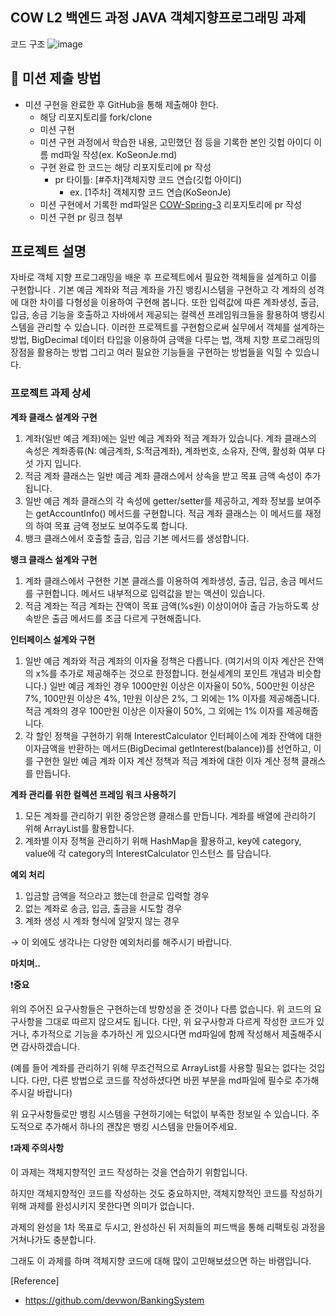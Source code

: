 ## **COW L2 백엔드 과정 JAVA 객체지향프로그래밍 과제**

코드 구조
![image](https://github.com/tiemo0708/practice-oop-banking/assets/42500530/ca9a8671-f9a6-45ca-927e-7c34a9bafe20)



## 📮 미션 제출 방법

- 미션 구현을 완료한 후 GitHub을 통해 제출해야 한다.
    - 해당 리포지토리를 fork/clone 
    - 미션 구현
    - 미션 구현 과정에서 학습한 내용, 고민했던 점 등을 기록한 본인 깃헙 아이디 이름 md파일 작성(ex. KoSeonJe.md)
    - 구현 완료 한 코드는 해당 리포지토리에 pr 작성
      - pr 타이틀: [#주차]객체지향 코드 연습(깃헙 아이디) 
        - ex. [1주차] 객체지향 코드 연습(KoSeonJe)
    - 미션 구현에서 기록한 md파일은 [COW-Spring-3](https://github.com/COW-edu/COW-Spring-3/tree/main/week02) 리포지토리에 pr 작성
    - 미션 구현 pr 링크 첨부 

## **프로젝트 설명**

자바로 객체 지향 프로그래밍을 배운 후 프로젝트에서 필요한 객체들을 설계하고 이를 구현합니다 . 기본 예금 계좌와 적금 계좌을 가진 뱅킹시스템을 구현하고 각 계좌의 성격에 대한 차이를 다형성을 이용하여 구현해 봅니다. 또한 입력값에 따른 계좌생성, 출금, 입금, 송금 기능을 호출하고 자바에서 제공되는 컬렉션 프레임워크들을 활용하여 뱅킹시스템을 관리할 수 있습니다. 이러한 프로젝트를 구현함으로써 실무에서 객체를 설계하는 방법, BigDecimal 데이터 타입을 이용하여 금액을 다루는 법, 객체 지향 프로그래밍의 장점을 활용하는 방법 그리고 여러 필요한 기능들을 구현하는 방법들을 익힐 수 있습니다.

### **프로젝트 과제 상세**

**계좌 클래스 설계와 구현**

1. 계좌(일반 예금 계좌)에는 일반 예금 계좌와 적금 계좌가 있습니다. 계좌 클래스의 속성은 계좌종류(N: 예금계좌, S:적금계좌), 계좌번호, 소유자, 잔액, 활성화 여부 다섯 가지 입니다.
2. 적금 계좌 클래스는 일반 예금 계좌 클래스에서 상속을 받고 목표 금액 속성이 추가 됩니다.
3. 일반 예금 계좌 클래스의 각 속성에 getter/setter를 제공하고, 계좌 정보를 보여주는 getAccountInfo() 메서드를 구현합니다. 적금 계좌 클래스는 이 메서드를 재정의 하여 목표 금액 정보도 보여주도록 합니다.
4. 뱅크 클래스에서 호출할 출금, 입금 기본 메서드를 생성합니다.

**뱅크 클래스 설계와 구현**

1. 계좌 클래스에서 구현한 기본 클래스를 이용하여 계좌생성, 출금, 입금, 송금 메서드를 구현합니다. 메서드 내부적으로 입력값을 받는 액션이 있습니다.
2. 적금 계좌는 적금 계좌는 잔액이 목표 금액(%s원) 이상이어야 출금 가능하도록 상속받은 출금 메서드를 조금 다르게 구현해줍니다.

**인터페이스 설계와 구현**

1. 일반 예금 계좌와 적금 계좌의 이자율 정책은 다릅니다. (여기서의 이자 계산은 잔액의 x%를 추가로 제공해주는 것으로 한정합니다. 현실세계의 포인트 개념과 비슷합니다.) 일반 예금 계좌인 경우 1000만원 이상은 이자율이 50%, 500만원 이상은 7%, 100만원 이상은 4%, 1만원 이상은 2%, 그 외에는 1% 이자를 제공해줍니다. 적금 계좌의 경우 100만원 이상은 이자율이 50%, 그 외에는 1% 이자를 제공해줍니다.
2. 각 할인 정책을 구현하기 위해 InterestCalculator 인터페이스에 계좌 잔액에 대한 이자금액을 반환하는 메서드(BigDecimal getInterest(balance))를 선언하고, 이를 구현한 일반 예금 계좌 이자 계산 정책과 적금 계좌에 대한 이자 계산 정책 클래스를 만듭니다.

**계좌 관리를 위한 컬렉션 프레임 워크 사용하기**

1. 모든 계좌를 관리하기 위한 중앙은행 클래스를 만듭니다. 계좌를 배열에 관리하기 위해 ArrayList를 활용합니다.
2. 계좌별 이자 정책을 관리하기 위해 HashMap을 활용하고, key에 category, value에 각 category의 InterestCalculator 인스턴스 를 담습니다.

**예외 처리**

1. 입금할 금액을 적으라고 했는데 한글로 입력할 경우
2. 없는 계좌로 송금, 입금, 출금을 시도할 경우
3. 계좌 생성 시 계좌 형식에 알맞지 않는 경우

→ 이 외에도 생각나는 다양한 예외처리를 해주시기 바랍니다.

**마치며..**

❗**중요**

위의 주어진 요구사항들은 구현하는데 방향성을 준 것이나 다름 없습니다. 위 코드의 요구사항을 그대로 따르지 않으셔도 됩니다. 다만, 위 요구사항과 다르게 작성한 코드가 있거나, 추가적으로 기능을 추가하신 게 있으시다면 md파일에 함께 작성해서 제출해주시면 감사하겠습니다.

(예를 들어 계좌를 관리하기 위해 무조건적으로 ArrayList를 사용할 필요는 없다는 것입니다. 다만, 다른 방법으로 코드를 작성하셨다면 바뀐 부분을 md파일에 필수로 추가해주시길 바랍니다)

위 요구사항들로만 뱅킹 시스템을 구현하기에는 턱없이 부족한 정보일 수 있습니다. 주도적으로 추가해서 하나의 괜찮은 뱅킹 시스템을 만들어주세요.

❗**과제 주의사항**

이 과제는 객체지향적인 코드 작성하는 것을 연습하기 위함입니다.

하지만 객체지향적인 코드를 작성하는 것도 중요하지만, 객체지향적인 코드를 작성하기 위해 과제를 완성시키지 못한다면 의미가 없습니다.

과제의 완성을 1차 목표로 두시고, 완성하신 뒤 저희들의 피드백을 통해 리팩토링 과정을 거쳐나가도 충분합니다.

그래도 이 과제를 하며 객체지향 코드에 대해 많이 고민해보셨으면 하는 바램입니다.

[Reference]
- https://github.com/devwon/BankingSystem
